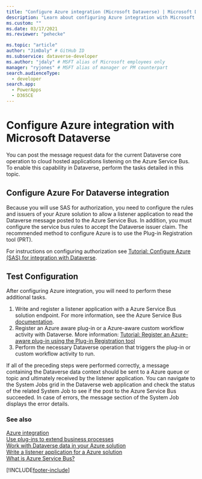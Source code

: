 ```yaml
---
title: "Configure Azure integration (Microsoft Dataverse) | Microsoft Docs" # Intent and product brand in a unique string of 43-59 chars including spaces
description: "Learn about configuring Azure integration with Microsoft Dataverse." # 115-145 characters including spaces. This abstract displays in the search result.
ms.custom: ""
ms.date: 03/17/2021
ms.reviewer: "pehecke"

ms.topic: "article"
author: "JimDaly" # GitHub ID
ms.subservice: dataverse-developer
ms.author: "jdaly" # MSFT alias of Microsoft employees only
manager: "ryjones" # MSFT alias of manager or PM counterpart
search.audienceType: 
  - developer
search.app: 
  - PowerApps
  - D365CE
---
```

# Configure Azure integration with Microsoft Dataverse

You can post the message request data for the current Dataverse core operation to cloud hosted applications listening on the Azure Service Bus. To enable this capability in Dataverse, perform the tasks detailed in this topic.

## Configure Azure For Dataverse integration

Because you will use SAS for authorization, you need to configure the rules and issuers of your Azure solution to allow a listener application to read the Dataverse message posted to the Azure Service Bus. In addition, you must configure the service bus rules to accept the Dataverse issuer claim. The recommended method to configure Azure is to use the Plug-in Registration tool (PRT).

For instructions on configuring authorization see [Tutorial: Configure Azure (SAS) for integration with Dataverse](walkthrough-configure-azure-sas-integration.md).

## Test Configuration

After configuring Azure integration, you will need to perform these additional tasks.

1. Write and register a listener application with a Azure Service Bus solution endpoint. For more information, see the Azure Service Bus [documentation](/azure/service-bus-messaging/service-bus-messaging-overview).
1. Register an Azure aware plug-in or a Azure-aware custom workflow activity with Dataverse. More information: [Tutorial: Register an Azure-aware plug-in using the Plug-in Registration tool](walkthrough-register-azure-aware-plug-in-using-plug-in-registration-tool.md)
1. Perform the necessary Dataverse operation that triggers the plug-in or custom workflow activity to run.

If all of the preceding steps were performed correctly, a message containing the Dataverse data context should be sent to a Azure queue or topic and ultimately received by the listener application. You can navigate to the System Jobs grid in the Dataverse web application and check the status of the related System Job to see if the post to the Azure Service Bus succeeded. In case of errors, the message section of the System Job displays the error details.

### See also

[Azure integration](azure-integration.md)<br />
[Use plug-ins to extend business processes](plug-ins.md)<br />
[Work with Dataverse data in your Azure solution](work-data-azure-solution.md)<br />
[Write a listener application for a Azure solution](write-listener-application-azure-solution.md)<br />
[What is Azure Service Bus?](/azure/service-bus-messaging/service-bus-messaging-overview)


[!INCLUDE[footer-include](../../includes/footer-banner.md)]